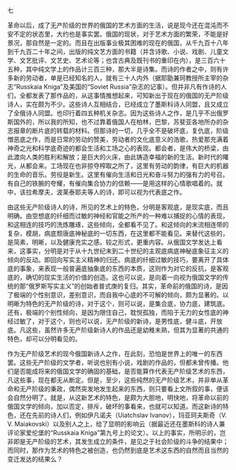 七

  

革命以后，成了无产阶级的世界的俄国的艺术方面的生活，说是现今还在混沌而不安不定的状态里，大约也是事实罢。俄国的现状，对于艺术方面的繁荣，不能是好景况，那自然是一定的。而且在出版事业极其困难的现在的俄国，从千九百十八年到千九百二十年之间，出版的纯文艺方面的书籍（并含诗歌、小说、戏剧、儿童文学、文艺批评、文艺史、艺术论等；也含古典及既刊书的重印在内），是三百六十五种，其中纯文学上的作品计三百三种，那大半是诗集。而诗的作者之中，则有许多新的劳动者，单是已经知名的人，就有三十人内外（据耶勖兼珂教授所主宰的杂志“Russkaia Kniga”及美国的“Soviet Russia”杂志的记事）。但并非凡有作诗的人们，全都发表了那作品的，从这事情推想起来，可知新出于现在的俄国的无产阶级诗人，实在颇为不少。这些诗人互相结合，已经成立了墨斯科诗人同盟，且又成立了全俄诗人同盟。也印行着四五种机关杂志。因为这些诗人之作，是几乎不出俄罗斯国外的，所以我的所知，也不过靠着俄国人在柏林，巴黎，苏斐亚各地所办的杂志报章的断片底的转载的材料。但那诗的一切，几乎全不是破坏底，复仇底，阶级憎恶底之作，而是日常的劳动的赞美，劳动者的文化底意义的浩歌，热爱那充满着神奇之光和科学底奇迹的都会生活和工场之心的表现。都会者，是伟大的桥梁，由此渡向人类的胜利和解放；是巨大的火床，由此铸造幸福的新的生活。新时代的曙光，从都会来。工场现在也非掠夺榨取之所了，这里有劳动的韵律，有巨大的机器的生命的音乐。劳役是新生。这里有催向生活和日光和奋斗努力的强有力的号召。有自己的铁腕的夸耀，有催向集合协力的信赖——是用这样的心情歌唱着的。就中，该拉希摩夫，波莱泰耶夫等人的诗，即可以视为代表底之作。

由这些无产阶级诗人的诗，所见的艺术上的特色，分明是客观底，是现实底，而且明确。由空想底的纤细而过敏的神经和官能之所产的一种难以捕捉的心情的表现，和这相连的技巧的洗炼雕琢，这些倾向，全都看不见了。和这倾向的末流相连带的复杂，模胡，病底颓唐底神秘底的一切东西，在这里都不能看见。来替代这些的，是简素，明晰，以及健康充实之感。较之形式，更重内容。从俄国文学发达上看来，这事实，分明是对于从十九世纪末到二十世纪的主观底病底神秘底象征主义的倾向的反动。即回向写实主义精神的归还。病底的纤细过敏的技巧，要离开了具体底的事象，来表现一般普遍底抽象底的东西的本质，这则作为对它的反抗，是客观底的，确切的现实生活的价值的创造。这也可以说，是向着一向视为俄国文学的传统的那“俄罗斯写实主义”的创始者普式庚的复归。其实，革命前的俄国的诗，是因了极端的个性别意识，差别意识，而自我中心底的不可解的倾向，颇为显著的。以明晰为特色的无产阶级的诗，对于这个，则可以说，是集合底，协力底，建筑底。还有，极端的个别性倾向，是因为限住自己，耽悦孤独，而陷于无力的女性底的神经过敏了，对于这个，则也可以说，无产阶级的新诗，是男性底，健斗底，开放底。凡这些，虽然许多无产阶级新诗人的作品还是幼稚未熟，但其为显著的共通的特色，却可以分明看见的。

作为无产阶级艺术的现今俄国新诗人之作，在此刻，恐怕是世界上的唯一的东西罢。这些无产阶级的文学者，听说也别有小说，戏剧的作品的，但都未曾传播。他们是否能成将来的俄国文学的确固的基础，是否能算作代表无产阶级艺术的东西，凡这些事，现在都无从断定。但是，至少，这些纯然的无产阶级艺术，并非单从革命和无产阶级的秉政，偶然突发地发生起来的东西，则只要看上文所叙的事，便该会自然分明了。就是，从这新艺术的特色，是颇为大胆地，明快地，将革命以前的俄国文学的倾向，加以否定，排斥，破坏的事看来，也就可以知道。而这新诗的特色，还在先前的诗人们，例如伊凡诺夫（Uiatchslav Ivanov），玛亚珂夫斯奇（V. V. Maiakovski）以及别人之上，给了显明的影响云（据最近还在墨斯科的诗人兼评论家爱伦堡的“Russkaia Kniga”第九号上的论文）。以上的事实，所明示的，岂非即是无产阶级的艺术，其发生成立的条件，是见之于社会阶级的斗争的结果中；而同时，那作为艺术的特色之被创造，也仍然到底是艺术这东西的自然而且当然的变迁发达的结果么？